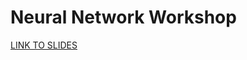 # Neural Network Workshop

[LINK TO SLIDES](https://docs.google.com/presentation/d/1pJ46f04wm4JzW_Jbil74ibCKQK5b24az0tUjrzQ3kZQ/edit?usp=sharing)
